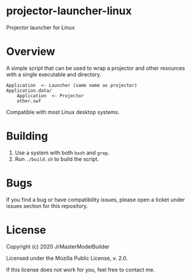 # projector-launcher-linux

Projector launcher for Linux


# Overview

A simple script that can be used to wrap a projector and other resources with a single executable and directory.

```
Application  <- Launcher (same name as projector)
Application.data/
	Application  <- Projector
	other.swf
```

Compatible with most Linux desktop systems.


# Building

1.  Use a system with both `bash` and `grep`.
2.  Run `./build.sh` to build the script.


# Bugs

If you find a bug or have compatibility issues, please open a ticket under issues section for this repository.


# License

Copyright (c) 2020 JrMasterModelBuilder

Licensed under the Mozilla Public License, v. 2.0.

If this license does not work for you, feel free to contact me.
